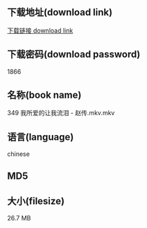 ## 下载地址(download link)
[下载链接 download link](https://tutu365.netlify.app/?s=349+%E6%88%91%E6%89%80%E7%88%B1%E7%9A%84%E8%AE%A9%E6%88%91%E6%B5%81%E6%B3%AA+-+%E8%B5%B5%E4%BC%A0.mkv)

## 下载密码(download password)
1866

## 名称(book name)
349 我所爱的让我流泪 - 赵传.mkv.mkv

## 语言(language)
chinese

## MD5


## 大小(filesize)
26.7 MB
